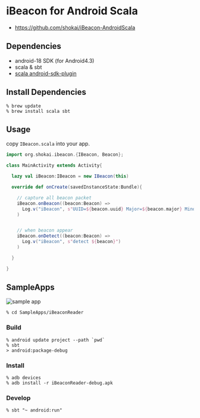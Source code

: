 iBeacon for Android Scala
=========================

- https://github.com/shokai/iBeacon-AndroidScala


Dependencies
------------
- android-18 SDK (for Android4.3)
- scala & sbt
- [scala android-sdk-plugin](https://github.com/pfn/android-sdk-plugin)


Install Dependencies
--------------------

    % brew update
    % brew install scala sbt


Usage
-----

copy `IBeacon.scala` into your app.


```scala
import org.shokai.ibeacon.{IBeacon, Beacon};
```

```scala
class MainActivity extends Activity{

  lazy val iBeacon:IBeacon = new IBeacon(this)

  override def onCreate(savedInstanceState:Bundle){

    // capture all beacon packet
    iBeacon.onBeacon((beacon:Beacon) =>
      Log.v("iBeacon", s"UUID=${beacon.uuid} Major=${beacon.major} Minor=${beacon.minor} RSSI=${beacon.rssi}")
    )


    // when beacon appear
    iBeacon.onDetect((beacon:Beacon) =>
      Log.v("iBeacon", s"detect ${beacon}")
    )

  }

}
```

SampleApps
----------

![sample app](http://shokai.org/archive/file/59e5175520370a366113eb39781639df.png)


    % cd SampleApps/iBeaconReader


### Build

    % android update project --path `pwd`
    % sbt
    > android:package-debug


### Install

    % adb devices
    % adb install -r iBeaconReader-debug.apk


### Develop

    % sbt "~ android:run"
